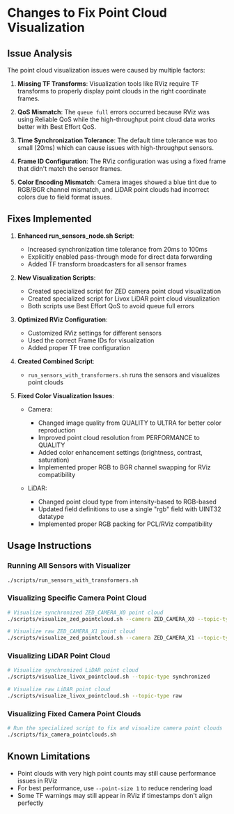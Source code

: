 # Changes to Fix Point Cloud Visualization

## Issue Analysis
The point cloud visualization issues were caused by multiple factors:

1. **Missing TF Transforms**: Visualization tools like RViz require TF transforms to properly display point clouds in the right coordinate frames.

2. **QoS Mismatch**: The `queue full` errors occurred because RViz was using Reliable QoS while the high-throughput point cloud data works better with Best Effort QoS.

3. **Time Synchronization Tolerance**: The default time tolerance was too small (20ms) which can cause issues with high-throughput sensors.

4. **Frame ID Configuration**: The RViz configuration was using a fixed frame that didn't match the sensor frames.

5. **Color Encoding Mismatch**: Camera images showed a blue tint due to RGB/BGR channel mismatch, and LiDAR point clouds had incorrect colors due to field format issues.

## Fixes Implemented

1. **Enhanced run_sensors_node.sh Script**:
   - Increased synchronization time tolerance from 20ms to 100ms
   - Explicitly enabled pass-through mode for direct data forwarding
   - Added TF transform broadcasters for all sensor frames

2. **New Visualization Scripts**:
   - Created specialized script for ZED camera point cloud visualization
   - Created specialized script for Livox LiDAR point cloud visualization
   - Both scripts use Best Effort QoS to avoid queue full errors

3. **Optimized RViz Configuration**:
   - Customized RViz settings for different sensors
   - Used the correct Frame IDs for visualization
   - Added proper TF tree configuration

4. **Created Combined Script**:
   - `run_sensors_with_transformers.sh` runs the sensors and visualizes point clouds

5. **Fixed Color Visualization Issues**:
   - Camera:
     - Changed image quality from QUALITY to ULTRA for better color reproduction
     - Improved point cloud resolution from PERFORMANCE to QUALITY
     - Added color enhancement settings (brightness, contrast, saturation)
     - Implemented proper RGB to BGR channel swapping for RViz compatibility

   - LiDAR:
     - Changed point cloud type from intensity-based to RGB-based
     - Updated field definitions to use a single "rgb" field with UINT32 datatype
     - Implemented proper RGB packing for PCL/RViz compatibility

## Usage Instructions

### Running All Sensors with Visualizer
```bash
./scripts/run_sensors_with_transformers.sh
```

### Visualizing Specific Camera Point Cloud
```bash
# Visualize synchronized ZED_CAMERA_X0 point cloud
./scripts/visualize_zed_pointcloud.sh --camera ZED_CAMERA_X0 --topic-type synchronized

# Visualize raw ZED_CAMERA_X1 point cloud 
./scripts/visualize_zed_pointcloud.sh --camera ZED_CAMERA_X1 --topic-type raw
```

### Visualizing LiDAR Point Cloud
```bash
# Visualize synchronized LiDAR point cloud
./scripts/visualize_livox_pointcloud.sh --topic-type synchronized

# Visualize raw LiDAR point cloud
./scripts/visualize_livox_pointcloud.sh --topic-type raw
```

### Visualizing Fixed Camera Point Clouds
```bash
# Run the specialized script to fix and visualize camera point clouds
./scripts/fix_camera_pointclouds.sh
```

## Known Limitations

- Point clouds with very high point counts may still cause performance issues in RViz
- For best performance, use `--point-size 1` to reduce rendering load
- Some TF warnings may still appear in RViz if timestamps don't align perfectly